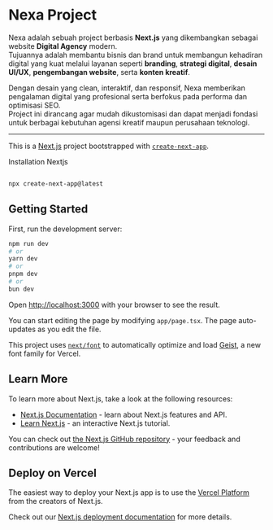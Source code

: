 # Nexa Project

Nexa adalah sebuah project berbasis **Next.js** yang dikembangkan sebagai website **Digital Agency** modern.  
Tujuannya adalah membantu bisnis dan brand untuk membangun kehadiran digital yang kuat melalui layanan seperti **branding**, **strategi digital**, **desain UI/UX**, **pengembangan website**, serta **konten kreatif**.  

Dengan desain yang clean, interaktif, dan responsif, Nexa memberikan pengalaman digital yang profesional serta berfokus pada performa dan optimisasi SEO.  
Project ini dirancang agar mudah dikustomisasi dan dapat menjadi fondasi untuk berbagai kebutuhan agensi kreatif maupun perusahaan teknologi.  

---

This is a [Next.js](https://nextjs.org) project bootstrapped with [`create-next-app`](https://nextjs.org/docs/app/api-reference/cli/create-next-app).

Installation Nextjs 

```bash

npx create-next-app@latest

```

## Getting Started

First, run the development server:

```bash
npm run dev
# or
yarn dev
# or
pnpm dev
# or
bun dev
```

Open [http://localhost:3000](http://localhost:3000) with your browser to see the result.

You can start editing the page by modifying `app/page.tsx`. The page auto-updates as you edit the file.

This project uses [`next/font`](https://nextjs.org/docs/app/building-your-application/optimizing/fonts) to automatically optimize and load [Geist](https://vercel.com/font), a new font family for Vercel.

## Learn More

To learn more about Next.js, take a look at the following resources:

- [Next.js Documentation](https://nextjs.org/docs) - learn about Next.js features and API.
- [Learn Next.js](https://nextjs.org/learn) - an interactive Next.js tutorial.

You can check out [the Next.js GitHub repository](https://github.com/vercel/next.js) - your feedback and contributions are welcome!

## Deploy on Vercel

The easiest way to deploy your Next.js app is to use the [Vercel Platform](https://vercel.com/new?utm_medium=default-template&filter=next.js&utm_source=create-next-app&utm_campaign=create-next-app-readme) from the creators of Next.js.

Check out our [Next.js deployment documentation](https://nextjs.org/docs/app/building-your-application/deploying) for more details.
